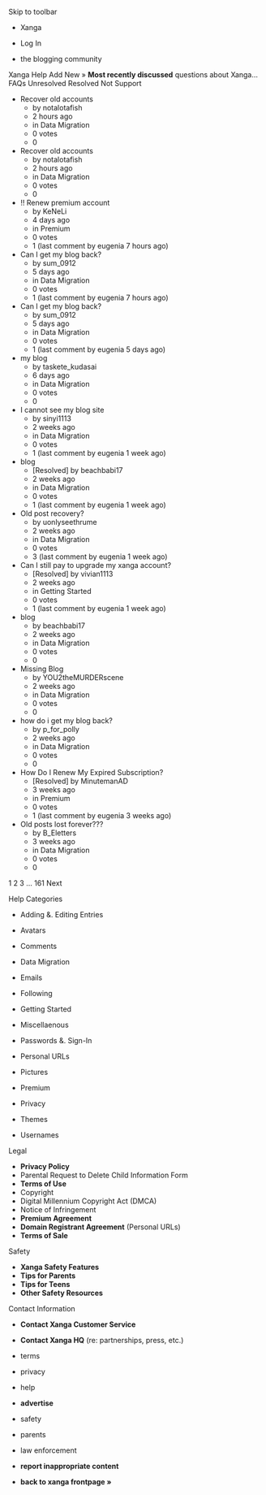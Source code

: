 Skip to toolbar

*   Xanga

*   Log In

*   the blogging community

Xanga Help Add New » **Most recently discussed** questions about Xanga… FAQs Unresolved Resolved Not Support

*   Recover old accounts
    *   by notalotafish
    *   2 hours ago
    *   in Data Migration
    *   0 votes
    *   0
*   Recover old accounts
    *   by notalotafish
    *   2 hours ago
    *   in Data Migration
    *   0 votes
    *   0
*   !! Renew premium account
    *   by KeNeLi
    *   4 days ago
    *   in Premium
    *   0 votes
    *   1 (last comment by eugenia 7 hours ago)
*   Can I get my blog back?
    *   by sum\_0912
    *   5 days ago
    *   in Data Migration
    *   0 votes
    *   1 (last comment by eugenia 7 hours ago)
*   Can I get my blog back?
    *   by sum\_0912
    *   5 days ago
    *   in Data Migration
    *   0 votes
    *   1 (last comment by eugenia 5 days ago)
*   my blog
    *   by taskete\_kudasai
    *   6 days ago
    *   in Data Migration
    *   0 votes
    *   0
*   I cannot see my blog site
    *   by sinyi1113
    *   2 weeks ago
    *   in Data Migration
    *   0 votes
    *   1 (last comment by eugenia 1 week ago)
*   blog
    *   \[Resolved\] by beachbabi17
    *   2 weeks ago
    *   in Data Migration
    *   0 votes
    *   1 (last comment by eugenia 1 week ago)
*   Old post recovery?
    *   by uonlyseethrume
    *   2 weeks ago
    *   in Data Migration
    *   0 votes
    *   3 (last comment by eugenia 1 week ago)
*   Can I still pay to upgrade my xanga account?
    *   \[Resolved\] by vivian1113
    *   2 weeks ago
    *   in Getting Started
    *   0 votes
    *   1 (last comment by eugenia 1 week ago)
*   blog
    *   by beachbabi17
    *   2 weeks ago
    *   in Data Migration
    *   0 votes
    *   0
*   Missing Blog
    *   by YOU2theMURDERscene
    *   2 weeks ago
    *   in Data Migration
    *   0 votes
    *   0
*   how do i get my blog back?
    *   by p\_for\_polly
    *   2 weeks ago
    *   in Data Migration
    *   0 votes
    *   0
*   How Do I Renew My Expired Subscription?
    *   \[Resolved\] by MinutemanAD
    *   3 weeks ago
    *   in Premium
    *   0 votes
    *   1 (last comment by eugenia 3 weeks ago)
*   Old posts lost forever???
    *   by B\_Eletters
    *   3 weeks ago
    *   in Data Migration
    *   0 votes
    *   0

1 2 3 ... 161 Next

Help Categories

*   Adding &. Editing Entries
*   Avatars
*   Comments
*   Data Migration
*   Emails
*   Following
*   Getting Started
*   Miscellaenous

*   Passwords &. Sign-In
*   Personal URLs
*   Pictures
*   Premium
*   Privacy
*   Themes
*   Usernames

Legal

*   **Privacy Policy**
*   Parental Request to Delete Child Information Form
*   **Terms of Use**
*   Copyright
*   Digital Millennium Copyright Act (DMCA)
*   Notice of Infringement
*   **Premium Agreement**
*   **Domain Registrant Agreement** (Personal URLs)
*   **Terms of Sale**

Safety

*   **Xanga Safety Features**
*   **Tips for Parents**
*   **Tips for Teens**
*   **Other Safety Resources**

Contact Information

*   **Contact Xanga Customer Service**
*   **Contact Xanga HQ** (re: partnerships, press, etc.)

*   terms
*   privacy
*   help
*   **advertise**

*   safety
*   parents
*   law enforcement
*   **report inappropriate content**

*   **back to xanga frontpage »**